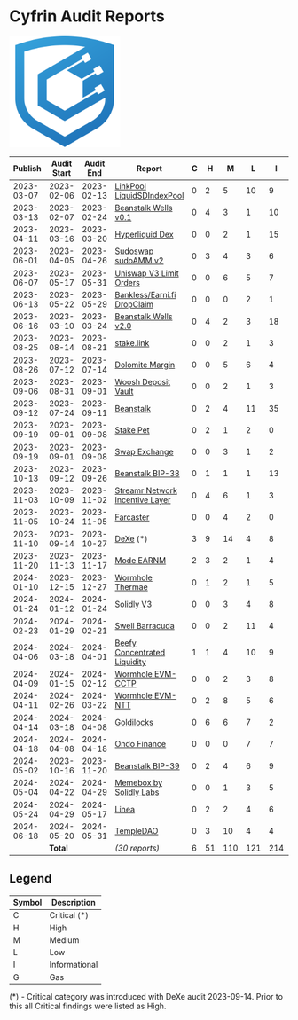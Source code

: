 # Cyfrin Audit Reports

<img src="./cyfrin-logo.png" alt="Cyfrin" width="200" >

| Publish    | Audit Start | Audit End  | Report                                                                               | C   | H   | M   | L   | I   | G   |
| ---------- | ----------- | ---------- | ------------------------------------------------------------------------------------ | --- | --- | --- | --- | --- | --- |
| 2023-03-07 | 2023-02-06  | 2023-02-13 | [LinkPool LiquidSDIndexPool](./reports/2023-03-07-linkpool_liquid_sd_index_pool.pdf) | 0   | 2   | 5   | 10  | 9   | 13  |
| 2023-03-13 | 2023-02-07  | 2023-02-24 | [Beanstalk Wells v0.1](./reports/2023-03-13-beanstalk_wells_v0.1.pdf)                | 0   | 4   | 3   | 1   | 10  | 2   |
| 2023-04-11 | 2023-03-16  | 2023-03-20 | [Hyperliquid Dex](./reports/2023-04-11-cyfrin-hyperliquid-dex-report.pdf)            | 0   | 0   | 2   | 1   | 15  | 0   |
| 2023-06-01 | 2023-04-05  | 2023-04-26 | [Sudoswap sudoAMM v2](./reports/2023-06-01-sudoswap-report.pdf)                      | 0   | 3   | 4   | 3   | 6   | 4   |
| 2023-06-07 | 2023-05-17  | 2023-05-31 | [Uniswap V3 Limit Orders](./reports/2023-06-07-cyfrin-uniswap-v3-limit-orders.pdf)   | 0   | 0   | 6   | 5   | 7   | 3   |
| 2023-06-13 | 2023-05-22  | 2023-05-29 | [Bankless/Earni.fi DropClaim](./reports/2023-06-13-cyfrin-drop-claim-report-v2.pdf)  | 0   | 0   | 0   | 2   | 1   | 2   |
| 2023-06-16 | 2023-03-10  | 2023-03-24 | [Beanstalk Wells v2.0](./reports/2023-06-16-cyfrin-beanstalk-wells.pdf)              | 0   | 4   | 2   | 3   | 18  | 2   |
| 2023-08-25 | 2023-08-14  | 2023-08-21 | [stake.link](./reports/2023-08-25-cyfrin-stake-link.pdf)                             | 0   | 0   | 2   | 1   | 3   | 0   |
| 2023-08-26 | 2023-07-12  | 2023-07-14 | [Dolomite Margin](./reports/2023-08-26-cyfrin-dolomite-margin)                       | 0   | 0   | 5   | 6   | 4   | 0   |
| 2023-09-06 | 2023-08-31  | 2023-09-01 | [Woosh Deposit Vault](./reports/2023-09-06-cyfrin-woosh.pdf)                         | 0   | 0   | 2   | 1   | 3   | 4   |
| 2023-09-12 | 2023-07-24  | 2023-09-11 | [Beanstalk](./reports/2023-09-12-cyfrin-beanstalk.pdf)                               | 0   | 2   | 4   | 11  | 35  | 11  |
| 2023-09-19 | 2023-09-01  | 2023-09-08 | [Stake Pet](./reports/2023-09-19-cyfrin-stakepet.pdf)                                | 0   | 2   | 1   | 2   | 0   | 6   |
| 2023-09-19 | 2023-09-01  | 2023-09-08 | [Swap Exchange](./reports/2023-09-19-cyfrin-swapexchange.pdf)                        | 0   | 0   | 3   | 1   | 2   | 8   |
| 2023-10-13 | 2023-09-12  | 2023-09-26 | [Beanstalk BIP-38](./reports/2023-10-13-cyfrin-beanstalk-bip-38.pdf)                 | 0   | 1   | 1   | 1   | 13  | 0   |
| 2023-11-03 | 2023-10-09  | 2023-11-02 | [Streamr Network Incentive Layer](./reports/2023-11-03-cyfrin-streamr-v2.0.pdf)      | 0   | 4   | 6   | 1   | 3   | 0   |
| 2023-11-05 | 2023-10-24  | 2023-11-05 | [Farcaster](./reports/2023-11-05-cyfrin-farcaster-v1.0.pdf)                          | 0   | 0   | 4   | 2   | 0   | 0   |
| 2023-11-10 | 2023-09-14  | 2023-10-27 | [DeXe](./reports/2023-11-10-cyfrin-dexe-v2.0.pdf) (*)                                | 3   | 9   | 14  | 4   | 8   | 8   |
| 2023-11-20 | 2023-11-13  | 2023-11-17 | [Mode EARNM](./reports/2023-11-20-cyfrin-mode-earnm-v2.0.pdf)                        | 2   | 3   | 2   | 1   | 4   | 8   |
| 2024-01-10 | 2023-12-15  | 2023-12-27 | [Wormhole Thermae](./reports/2024-01-10-cyfrin-wormhole-thermae-v2.1.pdf)            | 0   | 1   | 2   | 1   | 5   | 3   |
| 2024-01-24 | 2024-01-12  | 2024-01-24 | [Solidly V3](./reports/2024-01-24-cyfrin-solidlyV3-v2.0.pdf)                         | 0   | 0   | 3   | 4   | 8   | 6   |
| 2024-02-23 | 2024-01-29  | 2024-02-21 | [Swell Barracuda](./reports/2024-02-23-cyfrin-swell-barracuda-v2.0.pdf)              | 0   | 0   | 2   | 11  | 4   | 7   |
| 2024-04-06 | 2024-03-18  | 2024-04-01 | [Beefy Concentrated Liquidity](./reports/2024-04-06-cyfrin-beefy-finance-v2.0.pdf)   | 1   | 1   | 4   | 10  | 9   | 9   |
| 2024-04-09 | 2024-01-15  | 2024-02-12 | [Wormhole EVM-CCTP](./reports/2024-04-09-cyfrin-wormhole-evm-cctp-v2-1.pdf)          | 0   | 0   | 2   | 3   | 8   | 0   |
| 2024-04-11 | 2024-02-26  | 2024-03-22 | [Wormhole EVM-NTT](./reports/2024-04-11-cyfrin-wormhole-evm-ntt-v2.pdf)              | 0   | 2   | 8   | 5   | 6   | 4   |
| 2024-04-14 | 2024-03-18  | 2024-04-08 | [Goldilocks](./reports/2024-04-14-cyfrin-goldilocks-v1.1.pdf)                        | 0   | 6   | 6   | 7   | 2   | 5   |
| 2024-04-18 | 2024-04-08  | 2024-04-18 | [Ondo Finance](./reports/2024-04-18-cyfrin-ondo-finance-v2.0.pdf)                    | 0   | 0   | 0   | 7   | 7   | 10  |
| 2024-05-02 | 2023-10-16  | 2023-11-20 | [Beanstalk BIP-39](./reports/2024-05-02-cyfrin-beanstalk-bip-39-v1-2.pdf)            | 0   | 2   | 4   | 6   | 9   | 6   |
| 2024-05-04 | 2024-04-22  | 2024-04-29 | [Memebox by Solidly Labs](./reports/2024-05-04-cyfrin-solidly-v2-memecore-v2-2)      | 0   | 0   | 1   | 3   | 5   | 1   |
| 2024-05-24 | 2024-04-29  | 2024-05-17 | [Linea](./reports/2024-05-24-cyfrin-linea-v2.0.pdf)                                  | 0   | 2   | 2   | 4   | 6   | 13  |
| 2024-06-18 | 2024-05-20  | 2024-05-31 | [TempleDAO](./reports/2024-06-17-cyfrin-templedao-v2.1.pdf)                          | 0   | 3   | 10   | 4   | 4   | 0  |
|            | **Total**   |            | _(30 reports)_                                                                       | 6   | 51  | 110 | 121 | 214 | 135 |

## Legend

| Symbol | Description   |
| ------ | ------------- |
| C      | Critical (*)  |
| H      | High          |
| M      | Medium        |
| L      | Low           |
| I      | Informational |
| G      | Gas           |

(*) - Critical category was introduced with DeXe audit 2023-09-14. Prior to this all Critical findings were listed as High.
